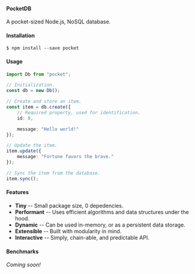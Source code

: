 #### PocketDB

A pocket-sized Node.js, NoSQL database.

#### Installation

```shell
$ npm install --save pocket
```

#### Usage

```ts
import Db from "pocket";

// Initialization.
const db = new Db();

// Create and store an item.
const item = db.create({
    // Required property, used for identification.
    id: 0,

    message: "Hello world!"
});

// Update the item.
item.update({
    message: "Fortune favors the brave."
});

// Sync the item from the database.
item.sync();
```

#### Features

* **Tiny** -- Small package size, 0 depedencies.
* **Performant** -- Uses efficient algorithms and data structures under the hood.
* **Dynamic** -- Can be used in-memory, or as a persistent data storage.
* **Extensible** -- Built with modularity in mind.
* **Interactive** -- Simply, chain-able, and predictable API.

#### Benchmarks

*Coming soon!*
